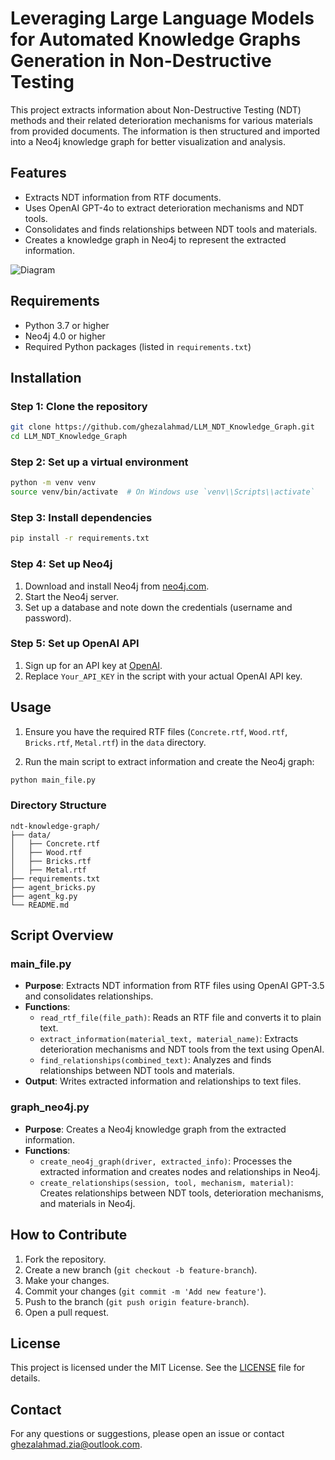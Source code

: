 
# Leveraging Large Language Models for Automated Knowledge Graphs Generation in Non-Destructive Testing

This project extracts information about Non-Destructive Testing (NDT) methods and their related deterioration mechanisms for various materials from provided documents. The information is then structured and imported into a Neo4j knowledge graph for better visualization and analysis.

## Features

- Extracts NDT information from RTF documents.
- Uses OpenAI GPT-4o to extract deterioration mechanisms and NDT tools.
- Consolidates and finds relationships between NDT tools and materials.
- Creates a knowledge graph in Neo4j to represent the extracted information.

![Diagram](https://raw.githubusercontent.com/ghezalahmad/LLM_NDT_Knowledge_Graph/main/graph.svg)


## Requirements

- Python 3.7 or higher
- Neo4j 4.0 or higher
- Required Python packages (listed in `requirements.txt`)

## Installation

### Step 1: Clone the repository

```bash
git clone https://github.com/ghezalahmad/LLM_NDT_Knowledge_Graph.git
cd LLM_NDT_Knowledge_Graph
```

### Step 2: Set up a virtual environment

```bash
python -m venv venv
source venv/bin/activate  # On Windows use `venv\\Scripts\\activate`
```

### Step 3: Install dependencies

```bash
pip install -r requirements.txt
```

### Step 4: Set up Neo4j

1. Download and install Neo4j from [neo4j.com](https://neo4j.com/download/).
2. Start the Neo4j server.
3. Set up a database and note down the credentials (username and password).

### Step 5: Set up OpenAI API

1. Sign up for an API key at [OpenAI](https://beta.openai.com/signup/).
2. Replace `Your_API_KEY` in the script with your actual OpenAI API key.

## Usage

1. Ensure you have the required RTF files (`Concrete.rtf`, `Wood.rtf`, `Bricks.rtf`, `Metal.rtf`) in the `data` directory.

2. Run the main script to extract information and create the Neo4j graph:

```bash
python main_file.py
```

### Directory Structure

```
ndt-knowledge-graph/
├── data/
│   ├── Concrete.rtf
│   ├── Wood.rtf
│   ├── Bricks.rtf
│   ├── Metal.rtf
├── requirements.txt
├── agent_bricks.py
├── agent_kg.py
└── README.md
```

## Script Overview

### main_file.py

- **Purpose**: Extracts NDT information from RTF files using OpenAI GPT-3.5 and consolidates relationships.
- **Functions**:
  - `read_rtf_file(file_path)`: Reads an RTF file and converts it to plain text.
  - `extract_information(material_text, material_name)`: Extracts deterioration mechanisms and NDT tools from the text using OpenAI.
  - `find_relationships(combined_text)`: Analyzes and finds relationships between NDT tools and materials.
- **Output**: Writes extracted information and relationships to text files.

### graph_neo4j.py

- **Purpose**: Creates a Neo4j knowledge graph from the extracted information.
- **Functions**:
  - `create_neo4j_graph(driver, extracted_info)`: Processes the extracted information and creates nodes and relationships in Neo4j.
  - `create_relationships(session, tool, mechanism, material)`: Creates relationships between NDT tools, deterioration mechanisms, and materials in Neo4j.

## How to Contribute

1. Fork the repository.
2. Create a new branch (`git checkout -b feature-branch`).
3. Make your changes.
4. Commit your changes (`git commit -m 'Add new feature'`).
5. Push to the branch (`git push origin feature-branch`).
6. Open a pull request.

## License

This project is licensed under the MIT License. See the [LICENSE](LICENSE) file for details.

## Contact

For any questions or suggestions, please open an issue or contact ghezalahmad.zia@outlook.com.
```

